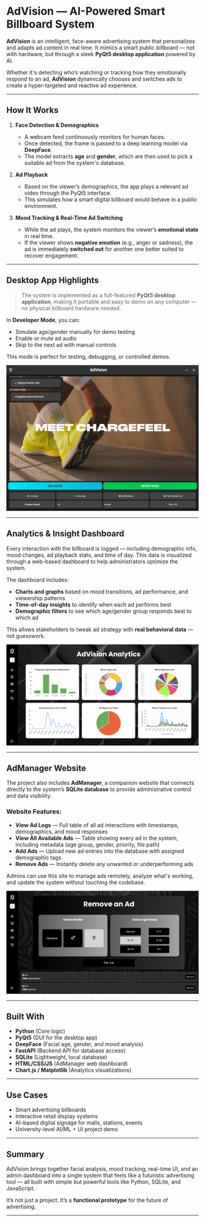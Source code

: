 # AdVision — AI-Powered Smart Billboard System

**AdVision** is an intelligent, face-aware advertising system that personalizes and adapts ad content in real time. It mimics a smart public billboard — not with hardware, but through a sleek **PyQt5 desktop application** powered by AI.

Whether it's detecting who’s watching or tracking how they emotionally respond to an ad, **AdVision** dynamically chooses and switches ads to create a hyper-targeted and reactive ad experience.

---

## How It Works

1. **Face Detection & Demographics**
   - A webcam feed continuously monitors for human faces.
   - Once detected, the frame is passed to a deep learning model via **DeepFace**.
   - The model extracts **age** and **gender**, which are then used to pick a suitable ad from the system's database.

2. **Ad Playback**
   - Based on the viewer’s demographics, the app plays a relevant ad video through the PyQt5 interface.
   - This simulates how a smart digital billboard would behave in a public environment.

3. **Mood Tracking & Real-Time Ad Switching**
   - While the ad plays, the system monitors the viewer’s **emotional state** in real time.
   - If the viewer shows **negative emotion** (e.g., anger or sadness), the ad is immediately **switched out** for another one better suited to recover engagement.

---

## Desktop App Highlights

> The system is implemented as a full-featured **PyQt5 desktop application**, making it portable and easy to demo on any computer — no physical billboard hardware needed.

In **Developer Mode**, you can:
- Simulate age/gender manually for demo testing
- Enable or mute ad audio
- Skip to the next ad with manual controls

This mode is perfect for testing, debugging, or controlled demos.

![App Dev Mode](Screenshots/devmode.png)

---

## Analytics & Insight Dashboard

Every interaction with the billboard is logged — including demographic info, mood changes, ad playback stats, and time of day. This data is visualized through a web-based dashboard to help administrators optimize the system.

The dashboard includes:
- **Charts and graphs** based on mood transitions, ad performance, and viewership patterns
- **Time-of-day insights** to identify when each ad performs best
- **Demographic filters** to see which age/gender group responds best to which ad

This allows stakeholders to tweak ad strategy with **real behavioral data** — not guesswork.

![Analytics Dashboard](Screenshots/analytics.png)

---

## AdManager Website

The project also includes **AdManager**, a companion website that connects directly to the system’s **SQLite database** to provide administrative control and data visibility.

###  Website Features:
-  **View Ad Logs** — Full table of all ad interactions with timestamps, demographics, and mood responses
-  **View All Available Ads** — Table showing every ad in the system, including metadata (age group, gender, priority, file path)
-  **Add Ads** — Upload new ad entries into the database with assigned demographic tags
-  **Remove Ads** — Instantly delete any unwanted or underperforming ads

Admins can use this site to manage ads remotely, analyze what's working, and update the system without touching the codebase.

![Remove Ads Webpage](Screenshots/remove_ad.png)

---

## Built With

- **Python** (Core logic)
- **PyQt5** (GUI for the desktop app)
- **DeepFace** (Facial age, gender, and mood analysis)
- **FastAPI** (Backend API for database access)
- **SQLite** (Lightweight, local database)
- **HTML/CSS/JS** (AdManager web dashboard)
- **Chart.js / Matplotlib** (Analytics visualizations)

---

## Use Cases

- Smart advertising billboards
- Interactive retail display systems
- AI-based digital signage for malls, stations, events
- University-level AI/ML + UI project demo

---

## Summary

AdVision brings together facial analysis, mood tracking, real-time UI, and an admin dashboard into a single system that feels like a futuristic advertising tool — all built with simple but powerful tools like Python, SQLite, and JavaScript.

It’s not just a project. It’s a **functional prototype** for the future of advertising.

---

